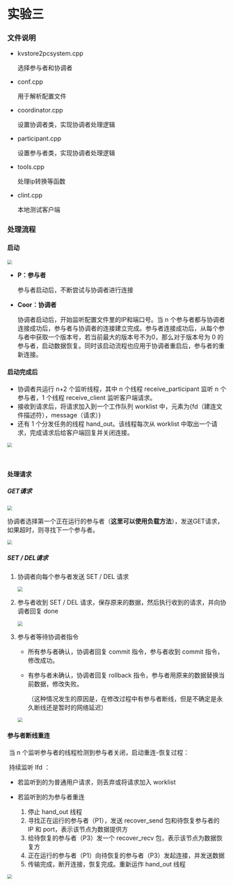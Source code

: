 # 实验三

### 文件说明

* kvstore2pcsystem.cpp

  选择参与者和协调者

* conf.cpp

  用于解析配置文件

* coordinator.cpp

  设置协调者类，实现协调者处理逻辑

* participant.cpp

  设置参与者类，实现协调者处理逻辑

* tools.cpp

  处理ip转换等函数

* clint.cpp

  本地测试客户端



### 处理流程

#### 启动

<img src="img/屏幕截图 2021-06-15 210109.png" style="zoom:67%;" />

* **P：参与者**

  参与者启动后，不断尝试与协调者进行连接

* **Coor：协调者**

  协调者启动后，开始监听配置文件里的IP和端口号。当 n 个参与者都与协调者连接成功后，参与者与协调者的连接建立完成。参与者连接成功后，从每个参与者中获取一个版本号，若当前最大的版本号不为0，那么对于版本号为 0 的参与者，启动数据恢复。同时该启动流程也应用于协调者重启后，参与者的重新连接。



#### 启动完成后

- 协调者共运行 n+2 个监听线程，其中 n 个线程 receive_participant 监听 n 个参与者，1 个线程 receive_client 监听客户端请求。
- 接收到请求后，将请求加入到一个工作队列 worklist 中，元素为{fd（建连文件描述符），message（请求）}
- 还有 1 个分发任务的线程 hand_out。该线程每次从 worklist 中取出一个请求，完成请求后给客户端回复并关闭连接。

<img src="img/屏幕截图 2021-06-15 223409.png" style="zoom:67%;" />

​	

#### 处理请求

##### GET请求

<img src="img/屏幕截图 2021-06-15 212819.png" style="zoom:67%;" />

​	协调者选择第一个正在运行的参与者（**这里可以使用负载方法**），发送GET请求，如果超时，则寻找下一个参与者。

<img src="img/屏幕截图 2021-06-15 213215.png" style="zoom:67%;" />



##### SET / DEL请求

1. 协调者向每个参与者发送 SET / DEL 请求

   <img src="img/屏幕截图 2021-06-15 213501.png" style="zoom:67%;" />

   

2. 参与者收到 SET / DEL 请求，保存原来的数据，然后执行收到的请求，并向协调者回复 done

   <img src="img/屏幕截图 2021-06-15 214032.png" style="zoom:67%;" />



3. 参与者等待协调者指令

   * 所有参与者确认，协调者回复 commit 指令，参与者收到 commit 指令，修改成功。

   * 有参与者未确认，协调者回复 rollback 指令，参与者用原来的数据替换当前数据，修改失败。

     （这种情况发生的原因是，在修改过程中有参与者断线，但是不确定是永久断线还是暂时的网络延迟）

   <img src="img/屏幕截图 2021-06-15 214546.png" style="zoom: 67%;" />



#### 参与者断线重连

​	当 n 个监听参与者的线程检测到参与者关闭，启动重连-恢复过程：

​	持续监听 lfd ：

* 若监听到的为普通用户请求，则丢弃或将请求加入 worklist 

* 若监听到的为参与者重连
  1. 停止 hand_out 线程
  2. 寻找正在运行的参与者（P1），发送 recover_send 包和待恢复参与者的 IP 和 port，表示该节点为数据提供方
  3. 给待恢复的参与者（P3）发一个 recover_recv 包，表示该节点为数据恢复方
  4. 正在运行的参与者（P1）向待恢复的参与者（P3）发起连接，并发送数据
  5. 传输完成，断开连接，恢复完成。重新运作 hand_out 线程

<img src="img/QQ截图20210615223025.png" style="zoom: 67%;" />

